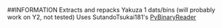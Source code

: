 ##INFORMATION
Extracts and repacks Yakuza 1 dats/bins (will probably work on Y2, not tested) 
Uses SutandoTsukai181's [PyBinaryReader](https://github.com/SutandoTsukai181/PyBinaryReader)
